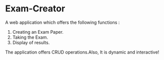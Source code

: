 # Exam-Creator
A web application which offers the following functions :
1. Creating an Exam Paper.
2. Taking the Exam.
3. Display of results.

The application offers CRUD operations.Also, It is dynamic and interactive!
